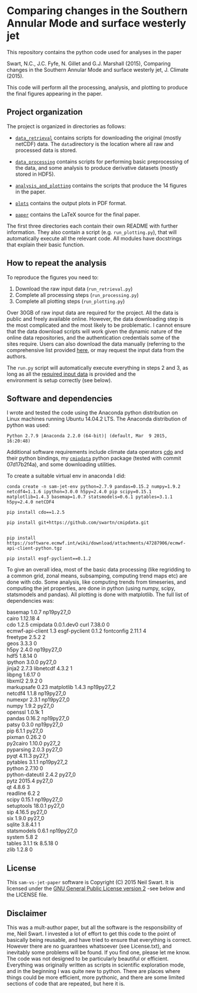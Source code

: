 # Comparing changes in the Southern Annular Mode and surface westerly jet

This repository contains the python  code used for analyses in the paper

Swart, N.C., J.C. Fyfe, N. Gillet and G.J. Marshall (2015), Comparing changes
in the Southern Annular Mode and surface westerly jet, J. Climate (2015).

This code will perform all the processing, analysis, and plotting to produce the 
final figures appearing in the paper. 

## Project organization
The project is organized in directories as follows:

  - [`data_retrieval`](data_retrieval/) contains scripts for downloading the 
     original (mostly netCDF) data. The `data`directory is the location where 
     all raw and processed data is stored.
  
  - [`data_processing`](data_processing/) contains scripts for performing basic 
    preprocessing of the data, and some analysis to produce derivative datasets 
    (mostly stored in HDF5).
     
  - [`analysis_and_plotting`](analysis_and_plotting/) contains the scripts that 
    produce the 14 figures in the paper.
     
  - [`plots`](plots/) contains the output plots in PDF format.
  
  - [`paper`](paper/) contains the LaTeX source for the final paper.
  
The first three directories each contain their own README with further information.
They also contain a script (e.g. `run_plotting.py`), that will automatically 
execute all the relevant code. All modules have docstrings that explain their basic 
function.  

## How to repeat the analysis

To reproduce the figures you need to:

1. Download the raw input data (`run_retrieval.py`)
2. Complete all processing steps (`run_processing.py`)
3. Complete all plotting steps (`run_plotting.py`)

Over 30GB of raw input data are required for the project. All the data is public
and freely available online. However, the data downloading 
step is the most complicated and the most likely to be problematic. I cannot ensure 
that the data download scripts will work given the dynamic nature 
of the online data repositories, and the authentication credentials 
some of the sites require. Users can also download the data manually 
(referring to the comprehensive list provided 
[here](data_retrieval/data/input_data.csv), 
or may request the input data from the authors. 

The `run.py` script will 
automatically execute everything in steps 2 and 3, as long as all the 
[required input data](data_retrieval/data/input_data.csv) is provided and the \
environment is setup correctly (see below).

## Software and dependencies
I wrote and tested the code using the Anaconda python distribution on Linux machines
running Ubuntu 14.04.2 LTS. The Anaconda distribution of python was used:

    Python 2.7.9 |Anaconda 2.2.0 (64-bit)| (default, Mar  9 2015, 16:20:48) 

Additional software requirements include climate data
operators [cdo](https://code.zmaw.de/projects/cdo) and their python bindings, my 
[`cmipdata`](https://github.com/swartn/cmipdata) python package 
(tested with commit 07d17b2f4a), and some downloading utilities.

To create a suitable virtual env in anaconda I did:

    conda create -n sam-jet-env python=2.7.9 pandas=0.15.2 numpy=1.9.2 netcdf4=1.1.6 ipython=3.0.0 h5py=2.4.0 pip scipy=0.15.1 matplotlib=1.4.3 basemap=1.0.7 statsmodels=0.6.1 pytables=3.1.1 h5py=2.4.0 netCDF4 
   
    pip install cdo==1.2.5 
    
    pip install git+https://github.com/swartn/cmipdata.git
    

    pip install https://software.ecmwf.int/wiki/download/attachments/47287906/ecmwf-api-client-python.tgz

    pip install esgf-pyclient==0.1.2
    
To give an overall idea, most of the basic data processing (like regridding to a 
common grid, zonal means, subsamping, computing trend maps etc) are done with cdo. 
Some analysis, like computing trends from timeseries, and computing the jet 
properties, are done in python (using numpy, scipy, statsmodels and pandas). All
plotting is done with matplotlib. The full list of dependencies was:

basemap                   1.0.7                np19py27_0  
cairo                     1.12.18                       4  
cdo                       1.2.5                     <pip>
cmipdata                  0.0.1.dev0                <pip>
curl                      7.38.0                        0  
ecmwf-api-client          1.3                       <pip>
esgf-pyclient             0.1.2                     <pip>
fontconfig                2.11.1                        4  
freetype                  2.5.2                         2  
geos                      3.3.3                         0  
h5py                      2.4.0                np19py27_0  
hdf5                      1.8.14                        0  
ipython                   3.0.0                    py27_0  
jinja2                    2.7.3                     <pip>
libnetcdf                 4.3.2                         1  
libpng                    1.6.17                        0  
libxml2                   2.9.2                         0  
markupsafe                0.23                      <pip>
matplotlib                1.4.3                np19py27_2  
netcdf4                   1.1.8                np19py27_0  
numexpr                   2.3.1                np19py27_0  
numpy                     1.9.2                    py27_0  
openssl                   1.0.1k                        1  
pandas                    0.16.2               np19py27_0  
patsy                     0.3.0                np19py27_0  
pip                       6.1.1                    py27_0  
pixman                    0.26.2                        0  
py2cairo                  1.10.0                   py27_2  
pyparsing                 2.0.3                    py27_0  
pyqt                      4.11.3                   py27_1  
pytables                  3.1.1                np19py27_2  
python                    2.7.10                        0  
python-dateutil           2.4.2                    py27_0  
pytz                      2015.4                   py27_0  
qt                        4.8.6                         3  
readline                  6.2                           2  
scipy                     0.15.1               np19py27_0  
setuptools                18.0.1                   py27_0  
sip                       4.16.5                   py27_0  
six                       1.9.0                    py27_0  
sqlite                    3.8.4.1                       1  
statsmodels               0.6.1                np19py27_0  
system                    5.8                           2  
tables                    3.1.1                     <pip>
tk                        8.5.18                        0  
zlib                      1.2.8                         0 

## License
This ``sam-vs-jet-paper`` software is Copyright (C) 2015  Neil Swart. It is 
licensed under the [GNU General Public License 
version 2](http://www.gnu.org/licenses/gpl-2.0.txt) -see below and the LICENSE file.

## Disclaimer
This was a mult-author paper, but all the software is the responsibility of me, Neil 
Swart. I invested a lot of effort to get this code to the point of basically being
reusable, and have tried to ensure that everything is correct. However there are
no guarantees whatsoever (see License.txt), and inevitably some problems will be 
found. If you find one, please let me know. The code was not designed to be 
particularly beautiful or efficient. Everything was originally written as scripts in 
scientific exploration mode, and in the beginning I was quite new to python. There 
are places where things could be more efficient, more pythonic, and there are some 
limited sections of code that are repeated, but here it is.